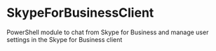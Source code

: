 # SkypeForBusinessClient
PowerShell module to chat from Skype for Business and manage user settings in the Skype for Business client
